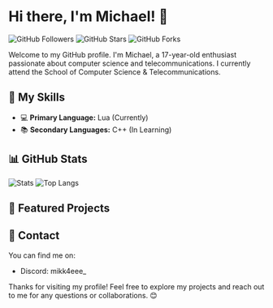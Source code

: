 # Hi there, I'm Michael! 👋

![GitHub Followers](https://img.shields.io/github/followers/Mikk4eee?label=Followers&style=social)
![GitHub Stars](https://img.shields.io/github/stars/Mikk4eee?label=Stars&style=social)
![GitHub Forks](https://img.shields.io/github/forks/Mikk4eee?label=Forks&style=social)

Welcome to my GitHub profile. I'm Michael, a 17-year-old enthusiast passionate about computer science and telecommunications. I currently attend the School of Computer Science & Telecommunications.

## 🚀 My Skills

- 💻 **Primary Language:** Lua (Currently)
- 📚 **Secondary Languages:** C++ (In Learning)

## 📊 GitHub Stats

![Stats](https://github-readme-stats.vercel.app/api?username=Mikk4eee&show_icons=true&theme=radical)
![Top Langs](https://github-readme-stats.vercel.app/api/top-langs/?username=Mikk4eee&layout=compact&theme=radical)

## 🌟 Featured Projects

## 🔗 Contact

You can find me on:

- Discord: mikk4eee_

Thanks for visiting my profile! Feel free to explore my projects and reach out to me for any questions or collaborations. 😊

